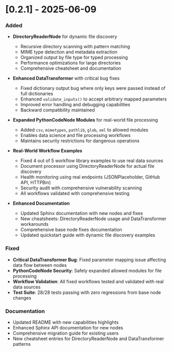 # [0.2.1] - 2025-06-09

### Added
- **DirectoryReaderNode** for dynamic file discovery
  - Recursive directory scanning with pattern matching
  - MIME type detection and metadata extraction
  - Organized output by file type for typed processing
  - Performance optimizations for large directories
  - Comprehensive cheatsheet and documentation

- **Enhanced DataTransformer** with critical bug fixes
  - Fixed dictionary output bug where only keys were passed instead of full dictionaries
  - Enhanced `validate_inputs()` to accept arbitrary mapped parameters
  - Improved error handling and debugging capabilities
  - Backward compatibility maintained

- **Expanded PythonCodeNode Modules** for real-world file processing
  - Added `csv`, `mimetypes`, `pathlib`, `glob`, `xml` to allowed modules
  - Enables data science and file processing workflows
  - Maintains security restrictions for dangerous operations

- **Real-World Workflow Examples**
  - Fixed 4 out of 5 workflow library examples to use real data sources
  - Document processor using DirectoryReaderNode for actual file discovery
  - Health monitoring using real endpoints (JSONPlaceholder, GitHub API, HTTPBin)
  - Security audit with comprehensive vulnerability scanning
  - All workflows validated with comprehensive testing

- **Enhanced Documentation**
  - Updated Sphinx documentation with new nodes and fixes
  - New cheatsheets: DirectoryReaderNode usage and DataTransformer workarounds
  - Comprehensive base node fixes documentation
  - Updated quickstart guide with dynamic file discovery examples

### Fixed
- **Critical DataTransformer Bug**: Fixed parameter mapping issue affecting data flow between nodes
- **PythonCodeNode Security**: Safely expanded allowed modules for file processing
- **Workflow Validation**: All fixed workflows tested and validated with real data sources
- **Test Suite**: 28/28 tests passing with zero regressions from base node changes

### Documentation
- Updated README with new capabilities highlights
- Enhanced Sphinx API documentation for new nodes
- Comprehensive migration guide for existing users
- New cheatsheet entries for DirectoryReaderNode and DataTransformer patterns
